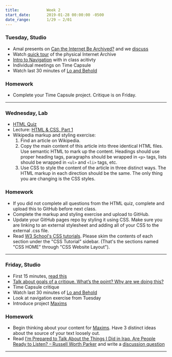 ```yaml
---
title:            Week 2
start_date:       2019-01-28 00:00:00 -0500
date_range:       1/29 – 2/01
---
```


### Tuesday, Studio

- Amal presents on [Can the Internet Be Archived?](https://www.newyorker.com/magazine/2015/01/26/cobweb) and we [discuss](https://docs.google.com/document/d/15al68TvkBSFcG9sH8bvU5jqmKfVI5pYDwzq0Esqr-_U/edit?usp=sharing)
- Watch [quick tour](https://www.youtube.com/watch?v=ec_-fgy3EGY) of the physical Internet Archive
- [Intro to Navigation](https://paper.dropbox.com/doc/Navigation--AWjiI1Izp3RPwDwi9Jl~J2DeAQ-MVUR8kO2yi86cNlyDhYOv) with in class acitivty
- Individual meetings on Time Capsule
- Watch last 30 minutes of [Lo and Behold](https://www.netflix.com/watch/80097363?source=35)

### Homework
- Complete your Time Capsule project. Critique is on Friday.

---

### Wednesday, Lab

- [HTML Quiz](/lectures/lab/html-quiz)
- Lecture: [HTML & CSS, Part 1](/lectures/lab/html-css-part-1)
- Wikipedia markup and styling exercise:
  1. Find an article on Wikipedia.
  1. Copy the main content of this article into three identical HTML files. Use semantic HTML to mark up the content. Headings should use proper heading tags,
     paragraphs should be wrapped in `<p>` tags, lists should be wrapped in `<ul>` and `<li>` tags, etc.
  1. Use CSS to style the content of the article in three distinct ways. The HTML markup in each direction should be the same.
     The only thing you are changing is the CSS styles.

### Homework

- If you did not complete all questions from the HTML quiz, complete and upload this to GitHub before next class.
- Complete the markup and styling exercise and upload to GitHub.
- Update your GitHub pages repo by styling it using CSS. Make sure you are linking to an external stylesheet and adding all of your CSS to the external .css file.
- Read [W3 School's CSS tutorials](https://www.w3schools.com/css/default.asp). Please skim the contents of each section under the "CSS Tutorial" sidebar. (That's the sections named "CSS HOME" through "CSS Website Layout").

---

### Friday, Studio

- First 15 minutes, [read this](https://uxdesign.cc/dont-take-design-critique-as-an-insult-6cf187ca6308)
- [Talk about goals of a critique. What&rsquo;s the point? Why are we doing this?](https://paper.dropbox.com/doc/Critique-Process--AWvYNcNHjg3dtOdz0_znbGYRAQ-3olfNGk6T60QAelyLZNnj)
- Time Capsule critique
- Watch last 30 minutes of [Lo and Behold](https://www.netflix.com/watch/80097363?source=35)
- Look at navigation exercise from Tuesday
- Introduce project [Maxims](projects/maxims)

### Homework
- Begin thinking about your content for [Maxims](projects/maxims). Have 3 distinct ideas about the source of your text loosely out.
- Read [I’m Prepared to Talk About the Things I Did in Iraq. Are People Ready to Listen? – Russell Worth Parker](https://www.nytimes.com/2019/01/17/magazine/iraq-marine-phraselator.html) and write a [discussion question](https://docs.google.com/document/d/1SasK6M2XYBT9EggStuVZi0uh2W7wzJgV55KdRBmlVCo/edit?usp=sharing)

---
